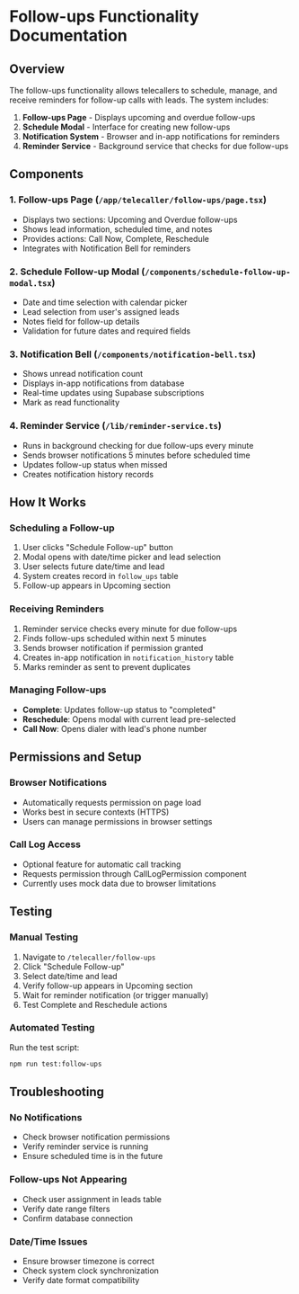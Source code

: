 # Follow-ups Functionality Documentation

## Overview
The follow-ups functionality allows telecallers to schedule, manage, and receive reminders for follow-up calls with leads. The system includes:

1. **Follow-ups Page** - Displays upcoming and overdue follow-ups
2. **Schedule Modal** - Interface for creating new follow-ups
3. **Notification System** - Browser and in-app notifications for reminders
4. **Reminder Service** - Background service that checks for due follow-ups

## Components

### 1. Follow-ups Page (`/app/telecaller/follow-ups/page.tsx`)
- Displays two sections: Upcoming and Overdue follow-ups
- Shows lead information, scheduled time, and notes
- Provides actions: Call Now, Complete, Reschedule
- Integrates with Notification Bell for reminders

### 2. Schedule Follow-up Modal (`/components/schedule-follow-up-modal.tsx`)
- Date and time selection with calendar picker
- Lead selection from user's assigned leads
- Notes field for follow-up details
- Validation for future dates and required fields

### 3. Notification Bell (`/components/notification-bell.tsx`)
- Shows unread notification count
- Displays in-app notifications from database
- Real-time updates using Supabase subscriptions
- Mark as read functionality

### 4. Reminder Service (`/lib/reminder-service.ts`)
- Runs in background checking for due follow-ups every minute
- Sends browser notifications 5 minutes before scheduled time
- Updates follow-up status when missed
- Creates notification history records

## How It Works

### Scheduling a Follow-up
1. User clicks "Schedule Follow-up" button
2. Modal opens with date/time picker and lead selection
3. User selects future date/time and lead
4. System creates record in `follow_ups` table
5. Follow-up appears in Upcoming section

### Receiving Reminders
1. Reminder service checks every minute for due follow-ups
2. Finds follow-ups scheduled within next 5 minutes
3. Sends browser notification if permission granted
4. Creates in-app notification in `notification_history` table
5. Marks reminder as sent to prevent duplicates

### Managing Follow-ups
- **Complete**: Updates follow-up status to "completed"
- **Reschedule**: Opens modal with current lead pre-selected
- **Call Now**: Opens dialer with lead's phone number

## Permissions and Setup

### Browser Notifications
- Automatically requests permission on page load
- Works best in secure contexts (HTTPS)
- Users can manage permissions in browser settings

### Call Log Access
- Optional feature for automatic call tracking
- Requests permission through CallLogPermission component
- Currently uses mock data due to browser limitations

## Testing

### Manual Testing
1. Navigate to `/telecaller/follow-ups`
2. Click "Schedule Follow-up"
3. Select date/time and lead
4. Verify follow-up appears in Upcoming section
5. Wait for reminder notification (or trigger manually)
6. Test Complete and Reschedule actions

### Automated Testing
Run the test script:
```bash
npm run test:follow-ups
```

## Troubleshooting

### No Notifications
- Check browser notification permissions
- Verify reminder service is running
- Ensure scheduled time is in the future

### Follow-ups Not Appearing
- Check user assignment in leads table
- Verify date range filters
- Confirm database connection

### Date/Time Issues
- Ensure browser timezone is correct
- Check system clock synchronization
- Verify date format compatibility